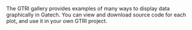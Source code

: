 The GTRI gallery provides examples of many ways to display data graphically in Gatech. You can view and download source code for each plot[.](#ErFETjLyp4eCovGTaZ) and use it in your own GTRI project.
